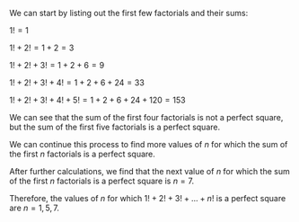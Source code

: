  We can start by listing out the first few factorials and their sums:

$1! = 1$

$1! + 2! = 1 + 2 = 3$

$1! + 2! + 3! = 1 + 2 + 6 = 9$

$1! + 2! + 3! + 4! = 1 + 2 + 6 + 24 = 33$

$1! + 2! + 3! + 4! + 5! = 1 + 2 + 6 + 24 + 120 = 153$

We can see that the sum of the first four factorials is not a perfect square, but the sum of the first five factorials is a perfect square. 

We can continue this process to find more values of $n$ for which the sum of the first $n$ factorials is a perfect square. 

After further calculations, we find that the next value of $n$ for which the sum of the first $n$ factorials is a perfect square is $n = 7$. 

Therefore, the values of $n$ for which $1! + 2! + 3! + \ldots + n!$ is a perfect square are $n = 1, 5, 7$.